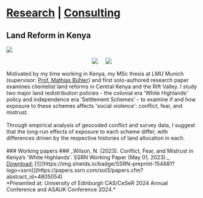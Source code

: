 # <a href="https://njwsn.github.io/">Research</a> | <a href="https://njwsn.github.io/pages/consulting">Consulting</a> #
## Land Reform in Kenya ##
<a href="https://njwlsn.github.io/pages/land-reform-kenya"> <img src="https://njwlsn.github.io/assets/images/land-reform-kenya-sd-1344-500.png" style="max-width:100%; height:auto;"/></a>
<br>
<p align="center">
<a href="https://www.lmu.de/en/"><img src="https://njwlsn.github.io/assets/images/lmu_full2.png" style="max-width:28%; height:auto;"/></a>  &nbsp;&nbsp;&nbsp; <a href="https://www.econ.lmu.de/en/"><img src="https://njwlsn.github.io/assets/images/econm_full.png"  style="max-width:35%; height:auto;"/></a>
</p>
Motivated by my time working in Kenya, my MSc thesis at LMU Munich (supervisor: <a href="http://www.mathiasiwanowsky.com/">Prof. Mathias Bühler</a>) and first solo-authored research paper examines clientelist land reforms in Central Kenya and the Rift Valley. I study two major land redistribution policies - the colonial era 'White Highlands' policy and independence era 'Settlement Schemes' - to examine if and how exposure to these schemes affects 'social violence': conflict, fear, and mistrust.
<br><br>
Through empirical analysis of geocoded conflict and survey data, I suggest that the long-run effects of exposure to each scheme differ, with differences driven by the respective histories of land allocation in each. 
<br><br>
### Working papers ###
_Wilson, N. (2023). Conflict, Fear, and Mistrust in Kenya’s 'White Highlands'. SSRN Working Paper (May 01, 2023)._ <br>
<u>Download:</u> [![](https://img.shields.io/badge/SSRN-preprint-154881?logo=ssrn)](https://papers.ssrn.com/sol3/papers.cfm?abstract_id=4805054) <br>
*Presented at: University of Edinburgh CAS/CeSeR 2024 Annual Conference and ASAUK Conference 2024.*  
